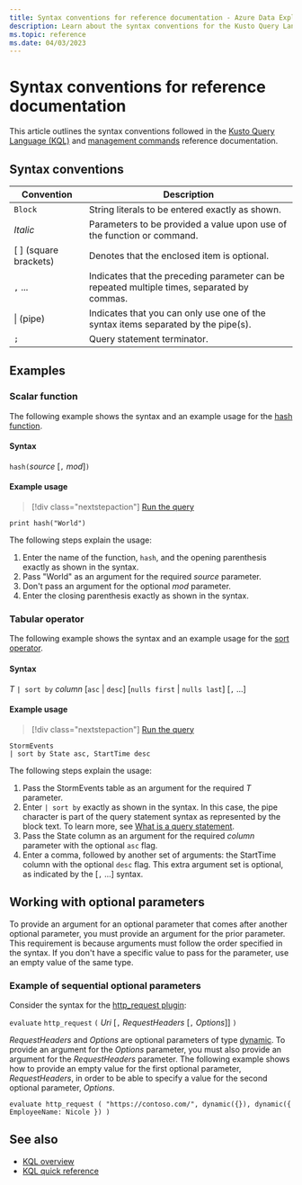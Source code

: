 ```yaml
---
title: Syntax conventions for reference documentation - Azure Data Explorer
description: Learn about the syntax conventions for the Kusto Query Language and management command documentation.
ms.topic: reference
ms.date: 04/03/2023
---
```

# Syntax conventions for reference documentation

This article outlines the syntax conventions followed in the [Kusto Query Language (KQL)](index.md) and [management commands](../management/index.md) reference documentation.

## Syntax conventions

|Convention|Description|
|--|--|
|`Block`|String literals to be entered exactly as shown.|
|*Italic*|Parameters to be provided a value upon use of the function or command.|
|[ ] (square brackets)|Denotes that the enclosed item is optional.|
|`,` ...|Indicates that the preceding parameter can be repeated multiple times, separated by commas.|
|\| (pipe)|Indicates that you can only use one of the syntax items separated by the pipe(s).|
|`;`|Query statement terminator.|

## Examples

### Scalar function

The following example shows the syntax and an example usage for the [hash function](hashfunction.md).

#### Syntax

`hash(`*source* [`,` *mod*]`)`

#### Example usage

> [!div class="nextstepaction"]
> <a href="https://dataexplorer.azure.com/clusters/yaeltestcluster.eastus/databases/YaelTestDatabase?query=H4sIAAAAAAAAAysoyswrUchILM7QUArPL8pJUdIEANrIz6MTAAAA" target="_blank">Run the query</a>

```kusto
print hash("World")
```

The following steps explain the usage:

1. Enter the name of the function, `hash`, and the opening parenthesis exactly as shown in the syntax.
1. Pass "World" as an argument for the required *source* parameter.
1. Don't pass an argument for the optional *mod* parameter.
1. Enter the closing parenthesis exactly as shown in the syntax.

### Tabular operator

The following example shows the syntax and an example usage for the [sort operator](sort-operator.md).

#### Syntax

*T* `| sort by` *column* [`asc` | `desc`] [`nulls first` | `nulls last`] [`,` ...]

#### Example usage

> [!div class="nextstepaction"]
> <a href="https://dataexplorer.azure.com/clusters/help/databases/Samples?query=H4sIAAAAAAAAAwsuyS/KdS1LzSsp5qpRyC9KSS1SSKpUCC5JLElVSCxO1gExi0pCMnNTFVJSi5MBfa8LRzAAAAA=" target="_blank">Run the query</a>

```kusto
StormEvents
| sort by State asc, StartTime desc
```

The following steps explain the usage:

1. Pass the StormEvents table as an argument for the required *T* parameter.
1. Enter `| sort by` exactly as shown in the syntax. In this case, the pipe character is part of the query statement syntax as represented by the block text. To learn more, see [What is a query statement](index.md#what-is-a-query-statement).
1. Pass the State column as an argument for the required *column* parameter with the optional `asc` flag.
1. Enter a comma, followed by another set of arguments: the StartTime column with the optional `desc` flag. This extra argument set is optional, as indicated by the [`,` ...] syntax.

## Working with optional parameters

To provide an argument for an optional parameter that comes after another optional parameter, you must provide an argument for the prior parameter. This requirement is because arguments must follow the order specified in the syntax. If you don't have a specific value to pass for the parameter, use an empty value of the same type.

### Example of sequential optional parameters

Consider the syntax for the [http_request plugin](http-request-plugin.md):

`evaluate` `http_request` `(` *Uri* [`,` *RequestHeaders* [`,` *Options*]] `)`

*RequestHeaders* and *Options* are optional parameters of type [dynamic](scalar-data-types/dynamic.md). To provide an argument for the *Options* parameter, you must also provide an argument for the *RequestHeaders* parameter. The following example shows how to provide an empty value for the first optional parameter, *RequestHeaders*, in order to be able to specify a value for the second optional parameter, *Options*.

```kusto
evaluate http_request ( "https://contoso.com/", dynamic({}), dynamic({ EmployeeName: Nicole }) )
```

## See also

* [KQL overview](index.md)
* [KQL quick reference](../../kql-quick-reference.md)
